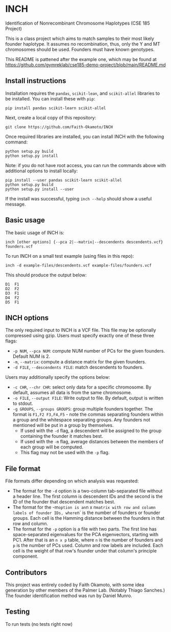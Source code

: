# INCH
Identification of Nonrecombinant Chromosome Haplotypes (CSE 185 Project)

This is a class project which aims to match samples to their most likely founder
haplotype. It assumes no recombination, thus, only the Y and MT chromosomes
should be used. Founders must have known genotypes.

This README is pattened after the example one, which may be found at
https://github.com/gymreklab/cse185-demo-project/blob/main/README.md

## Install instructions

Installation requires the `pandas`, `scikit-lean`, and `scikit-allel` libraries
to be installed. You can install these  with `pip`:

```
pip install pandas scikit-learn scikit-allel
```

Next, create a local copy of this repository:
```
git clone https://github.com/Faith-Okamoto/INCH
```

Once required libraries are installed, you can install INCH with the following
command:

```
python setup.py build
python setup.py install
```

Note: if you do not have root access, you can run the commands above with
additional options to install locally:

```
pip install --user pandas scikit-learn scikit-allel
python setup.py build
python setup.py install --user
```

If the install was successful, typing `inch --help` should show a useful 
message.

## Basic usage

The basic usage of INCH is:

```
inch [other options] {--pca 2|--matrix|--descendents descendents.vcf} founders.vcf
```

To run INCH on a small test example (using files in this repo):

```
inch -d example-files/descendents.vcf example-files/founders.vcf
```

This should produce the output below:

```
D1  F1
D2  F2
D3  F1
D4  F2
D5  F1
```

## INCH options

The only required input to INCH is a VCF file. This file may be optionally 
compressed using gzip. Users must specify exactly one of these three flags:
- `-p NUM`, `--pca NUM`: compute NUM number of PCs for the given founders.
  Default NUM is 2.
- `-m`, `--matrix`: compute a distance matrix for the given founders.
- `-d FILE`, `--descendents FILE`: match descendents to founders.

Users may additionally specify the options below:
- `-c CHR`, `--chr CHR`: select only data for a specific chromosome. By default,
assumes all data is from the same chromosome.
- `-o FILE`, `--output FILE`: Write output to file. By default, output is
  written to stdout.
- `-g GROUPS`, `--groups GROUPS`: group multiple founders together. The format
  is `F1,F2 F3,F4,F5` - note the commas separating founders within a group and
  the whitespace separating groups. Any founders not mentioned will be put in a
  group by themselves.
  - If used with the `-d` flag, a descendent will be assigned to the group
    containing the founder it matches best.
  - If used with the `-m` flag, average distances between the members of each 
    group will be computed.
  - This flag may not be used with the `-p` flag.

## File format

File formats differ depending on which analysis was requested:
- The format for the `-d` option is a two-column tab-separated file without a
  header line. The first column is descendent IDs and the second is the ID of
  the founder that descendent matches best.
- The format for the -m` option is an `n x n` matrix with row and column labels
  of founder IDs, where `n` is the number of founders or founder groups. Each
  cell is the Hamming distance between the founders in that row and column.
- The format for the `-p` option is a file with two parts. The first line has
  space-separated eigenvalues for the PCA eigenvectors, starting with PC1. After
  that is an `n x p` table, where `n` is the number of founders and `p` is the
  number of PCs used. Column and row labels are included. Each cell is the
  weight of that row's founder under that column's principle component.

## Contributors

This project was entirely coded by Faith Okamoto, with some idea generation by
other members of the Palmer Lab. (Notably Thiago Sanches.) The founder 
identification method was run by Daniel Munro.

## Testing

To run tests (no tests right now)